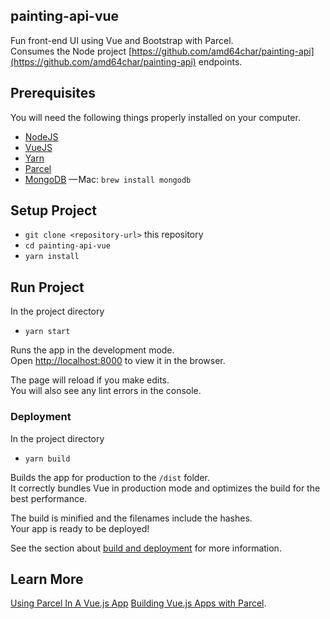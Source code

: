 
## painting-api-vue

Fun front-end UI using Vue and Bootstrap with Parcel.<br>
Consumes the Node project [https://github.com/amd64char/painting-api](https://github.com/amd64char/painting-api) endpoints.

## Prerequisites

You will need the following things properly installed on your computer.

* [NodeJS](https://nodejs.org/en/)
* [VueJS](https://vuejs.org/v2/guide/)
* [Yarn](https://yarnpkg.com/lang/en/docs/install/#mac-stable)
* [Parcel](https://parceljs.org/getting_started.html)
* [MongoDB](https://docs.mongodb.com/manual/administration/install-community/) — Mac: `brew install mongodb`

## Setup Project

* `git clone <repository-url>` this repository
* `cd painting-api-vue`
* `yarn install`

## Run Project

In the project directory

* `yarn start`

Runs the app in the development mode.<br>
Open [http://localhost:8000](http://localhost:8000) to view it in the browser.

The page will reload if you make edits.<br>
You will also see any lint errors in the console.

### Deployment

In the project directory

* `yarn build`

Builds the app for production to the `/dist` folder.<br>
It correctly bundles Vue in production mode and optimizes the build for the best performance.

The build is minified and the filenames include the hashes.<br>
Your app is ready to be deployed!

See the section about [build and deployment](https://parceljs.org/cli.html#build) for more information.

## Learn More

[Using Parcel In A Vue.js App](https://scotch.io/tutorials/using-parcel-in-a-vuejs-app)
[Building Vue.js Apps with Parcel](https://alligator.io/vuejs/vue-parceljs/).

